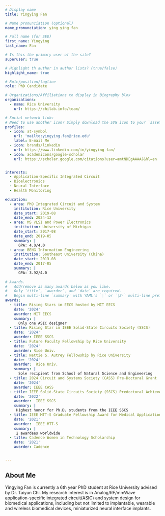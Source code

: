 ```yaml
---
# Display name
title: Yingying Fan

# Name pronunciation (optional)
name_pronunciation: ying ying fan

# Full name (for SEO)
first_name: Yingying
last_name: Fan

# Is this the primary user of the site?
superuser: true

# Highlight th author in author lists? (true/false)
highlight_name: true

# Role/position/tagline
role: PhD Candidate

# Organizations/Affiliations to display in Biography blox
organizations:
  - name: Rice University
    url: https://chilab.info/team/

# Social network links
# Need to use another icon? Simply download the SVG icon to your `assets/media/icons/` folder.
profiles:
  - icon: at-symbol
    url: 'mailto:yingying.fan@rice.edu'
    label: E-mail Me
  - icon: brands/linkedin
    url: https://www.linkedin.com/in/yingying-fan/
  - icon: academicons/google-scholar
    url: https://scholar.google.com/citations?user=amtNDEgAAAAJ&hl=en


interests:
  - Application-Specific Integrated Circuit
  - Bioelectronics
  - Neural Interface
  - Health Monitoring

education:
  - area: PhD Integrated Circuit and System
    institution: Rice University
    date_start: 2019-08
    date_end: 2024-12
  - area: MS VLSI and Power Electronics
    institution: University of Michigan
    date_start: 2017-08
    date_end: 2019-05
    summary: |
      GPA: 4.0/4.0
  - area: BENG Information Engineering
    institution: Southeast University (China)
    date_start: 2013-08
    date_end: 2017-05
    summary: |
      GPA: 3.92/4.0
 
# Awards.
#   Add/remove as many awards below as you like.
#   Only `title`, `awarder`, and `date` are required.
#   Begin multi-line `summary` with YAML's `|` or `|2-` multi-line prefix and indent 2 spaces below.
awards:
  - title: Rising Stars in EECS hosted by MIT EECS
    date: '2024'
    awarder: MIT EECS
    summary: |
      Only one ASIC designer
  - title: Rising Star in IEEE Solid-State Circuits Society (SSCS) 
    date: '2024'
    awarder: IEEE SSCS
  - title: Future Faculty Fellowship by Rice University 
    date: '2024'
    awarder: Rice Univ.
  - title: Nettie S. Autrey Fellowship by Rice University
    date: '2024'
    awarder:  Rice Univ.
    summary: |
      Sole recipient from School of Natural Science and Engineering
  - title: 2024 Circuit and Systems Society (CASS) Pre-Doctoral Grant 
    date: '2024'
    awarder: IEEE CASS
  - title: IEEE Solid-State Circuits Society (SSCS) Predoctoral Achievement Award
    date: '2022'
    awarder:  IEEE SSCS
    summary: |
     Highest honor for Ph.D. students from the IEEE SSCS
  - title: IEEE MTT-S Graduate Fellowship Award for Medical Applications 
    date: '2021'
    awarder:  IEEE MTT-S
    summary: |
     2 awardees worldwide
  - title: Cadence Women in Technology Scholarship
    date: '2021'
    awarder: Cadence


---
```


## About Me

Yingying Fan is currently a 6th year PhD student at Rice University advised by Dr. Taiyun Chi. My research interest is in Analog/RF/mmWave  application-specific integrated circuit(ASIC) and system design for biomedical
applications, including but not limited to implantable, wearable and wireless biomedical devices, miniaturized neural interface implants.
